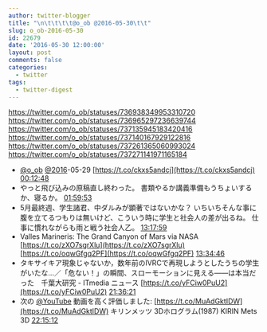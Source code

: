 ```yaml
---
author: twitter-blogger
title: "\n\t\t\t\t@o_ob @2016-05-30\t\t"
slug: o_ob-2016-05-30
id: 22679
date: '2016-05-30 12:00:00'
layout: post
comments: false
categories:
  - twitter
tags:
  - twitter-digest
---
```


https://twitter.com/o_ob/statuses/736938349953310720 https://twitter.com/o_ob/statuses/736965297236639744 https://twitter.com/o_ob/statuses/737135945183420416 https://twitter.com/o_ob/statuses/737140167929122816 https://twitter.com/o_ob/statuses/737261365060993024 https://twitter.com/o_ob/statuses/737271141971165184  

*   [@o_ob](https://twitter.com/o_ob) [@2016](https://twitter.com/2016)-05-29 [https://t.co/ckxs5andcj](https://t.co/ckxs5andcj) [00:12:48](https://twitter.com/o_ob/statuses/736938349953310720)
*   やっと飛び込みの原稿直し終わった。 書類やるか講義準備もうちょいするか、寝るか。 [01:59:53](https://twitter.com/o_ob/statuses/736965297236639744)
*   5月最終週、学生諸君、中ダルみが顕著ではないかな？ いちいちそんな事に腹を立てるつもりは無いけど、こういう時に学生と社会人の差が出るね。 仕事に慣れながらも雨と戦う社会人乙。 [13:17:59](https://twitter.com/o_ob/statuses/737135945183420416)
*   Valles Marineris: The Grand Canyon of Mars via NASA [https://t.co/zXO7sgrXlu](https://t.co/zXO7sgrXlu) [https://t.co/oqwGfgq2PF](https://t.co/oqwGfgq2PF) [13:34:46](https://twitter.com/o_ob/statuses/737140167929122816)
*   タキサイキア現象じゃないか，数年前のIVRCで再現しようとしたうちの学生がいたな…／「危ない！」の瞬間、スローモーションに見える――は本当だった　千葉大研究 - ITmedia ニュース [https://t.co/yFCiw0PuU2](https://t.co/yFCiw0PuU2) [21:36:21](https://twitter.com/o_ob/statuses/737261365060993024)
*   次の [@YouTube](https://twitter.com/YouTube) 動画を高く評価しました: [https://t.co/MuAdGktIDW](https://t.co/MuAdGktIDW) キリンメッツ 3Dホログラム(1987) KIRIN Mets 3D [22:15:12](https://twitter.com/o_ob/statuses/737271141971165184)